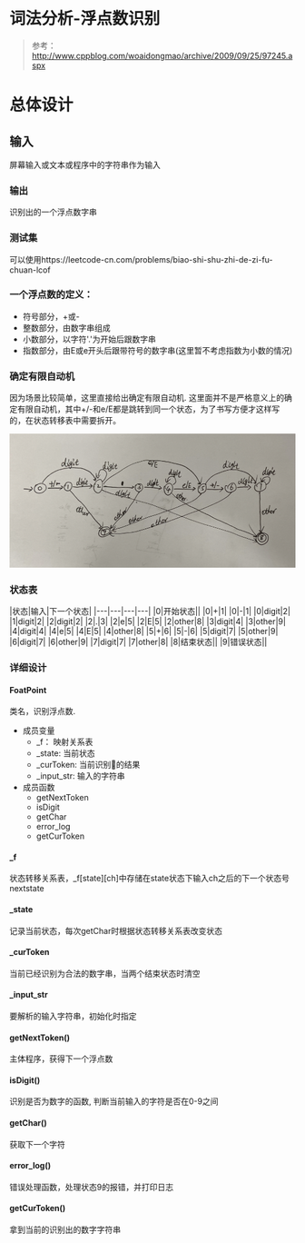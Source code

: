<!--
 * @Author: baisichen
 * @Date: 2021-05-19 20:41:10
 * @LastEditTime: 2021-05-20 19:46:33
 * @LastEditors: baisichen
 * @Description: 
-->
# 词法分析-浮点数识别
> 参考：http://www.cppblog.com/woaidongmao/archive/2009/09/25/97245.aspx
# 总体设计

## 输入
屏幕输入或文本或程序中的字符串作为输入
### 输出
识别出的一个浮点数字串
### 测试集
可以使用https://leetcode-cn.com/problems/biao-shi-shu-zhi-de-zi-fu-chuan-lcof

### 一个浮点数的定义：
- 符号部分，+或-
- 整数部分，由数字串组成
- 小数部分，以字符'.'为开始后跟数字串
- 指数部分，由E或e开头后跟带符号的数字串(这里暂不考虑指数为小数的情况)

### 确定有限自动机
因为场景比较简单，这里直接给出确定有限自动机. 这里面并不是严格意义上的确定有限自动机，其中+/-和e/E都是跳转到同一个状态，为了书写方便才这样写的，在状态转移表中需要拆开。
<div align=center>
<img src="https://github.com/ZYBaisichen/MarkdownImages/blob/main/float_digit_finite_automata.jpeg" />
</div>

### 状态表
|状态|输入|下一个状态|
|---|---|---|---|
|0|开始状态||
|0|+|1|
|0|-|1|
|0|digit|2|
|1|digit|2|
|2|digit|2|
|2|.|3|
|2|e|5|
|2|E|5|
|2|other|8|
|3|digit|4|
|3|other|9|
|4|digit|4|
|4|e|5|
|4|E|5|
|4|other|8|
|5|+|6|
|5|-|6|
|5|digit|7|
|5|other|9|
|6|digit|7|
|6|other|9|
|7|digit|7|
|7|other|8|
|8|结束状态||
|9|错误状态||

### 详细设计
#### FoatPoint
类名，识别浮点数.
- 成员变量
  - _f： 映射关系表
  - _state: 当前状态
  - _curToken: 当前识别的结果
  - _input_str: 输入的字符串
- 成员函数
  - getNextToken
  - isDigit
  - getChar
  - error_log
  - getCurToken

#### _f
状态转移关系表，_f[state][ch]中存储在state状态下输入ch之后的下一个状态号nextstate

#### _state 
记录当前状态，每次getChar时根据状态转移关系表改变状态

#### _curToken
当前已经识别为合法的数字串，当两个结束状态时清空

#### _input_str
要解析的输入字符串，初始化时指定

#### getNextToken()
主体程序，获得下一个浮点数

#### isDigit()
识别是否为数字的函数, 判断当前输入的字符是否在0-9之间

#### getChar()
获取下一个字符

#### error_log()
错误处理函数，处理状态9的报错，并打印日志

#### getCurToken()
拿到当前的识别出的数字字符串

